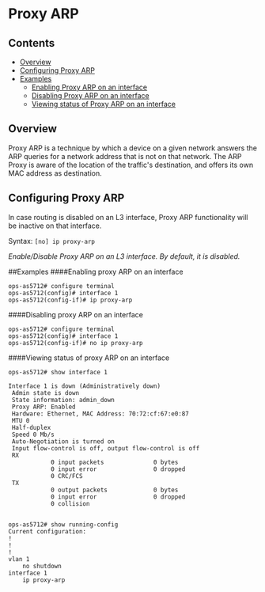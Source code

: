 # Proxy ARP

## Contents
   - [Overview](#overview)
   - [Configuring Proxy ARP](#configuring-proxy-arp)
   - [Examples](#examples)
       - [Enabling Proxy ARP on an interface](#enabling-proxy-arp-on-an-interface)
       - [Disabling Proxy ARP on an interface](#disabling-proxy-arp-on-an-interface)
       - [Viewing status of Proxy ARP on an interface](#viewing-status-of-proxy-arp-on-an-interface)

## Overview
Proxy ARP is a technique by which a device on a given network answers the ARP queries for a network address that is not on that network. The ARP Proxy is aware of the location of the traffic's destination, and offers its own MAC address as destination.

## Configuring Proxy ARP
In case routing is disabled on an L3 interface, Proxy ARP functionality will be inactive on that interface.

Syntax:
`[no] ip proxy-arp`

*Enable/Disable Proxy ARP on an L3 interface. By default, it is disabled.*

##Examples
####Enabling proxy ARP on an interface
```
ops-as5712# configure terminal
ops-as5712(config)# interface 1
ops-as5712(config-if)# ip proxy-arp

```
####Disabling proxy ARP on an interface
```
ops-as5712# configure terminal
ops-as5712(config)# interface 1
ops-as5712(config-if)# no ip proxy-arp

```

####Viewing status of proxy ARP on an interface
```
ops-as5712# show interface 1

Interface 1 is down (Administratively down)
 Admin state is down
 State information: admin_down
 Proxy ARP: Enabled
 Hardware: Ethernet, MAC Address: 70:72:cf:67:e0:87
 MTU 0
 Half-duplex
 Speed 0 Mb/s
 Auto-Negotiation is turned on
 Input flow-control is off, output flow-control is off
 RX
            0 input packets              0 bytes
            0 input error                0 dropped
            0 CRC/FCS
 TX
            0 output packets             0 bytes
            0 input error                0 dropped
            0 collision


```
```
ops-as5712# show running-config
Current configuration:
!
!
!
vlan 1
    no shutdown
interface 1
    ip proxy-arp

```
